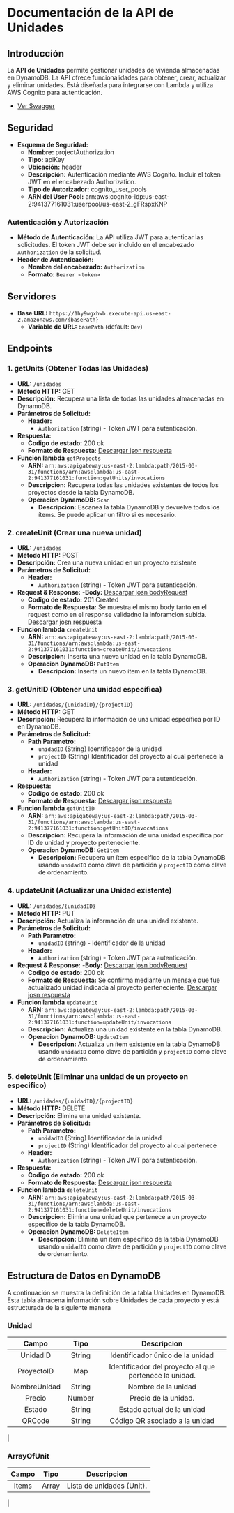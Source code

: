 # Documentación de la API de Unidades

## Introducción

La **API de Unidades** permite gestionar unidades de vivienda almacenadas en DynamoDB. La API ofrece funcionalidades para obtener, crear, actualizar y eliminar unidades. Está diseñada para integrarse con Lambda y utiliza AWS Cognito para autenticación.

* [Ver Swagger](contrato/API_Unidades.yaml "ver capacidad")

## Seguridad
- **Esquema de Seguridad:**
    - **Nombre:** projectAuthorization
    - **Tipo:** apiKey
    - **Ubicación:** header
    - **Descripción:** Autenticación mediante AWS Cognito. Incluir el token JWT en el encabezado Authorization.
    - **Tipo de Autorizador:** cognito_user_pools
    - **ARN del User Pool:** arn:aws:cognito-idp:us-east-2:941377161031:userpool/us-east-2_gFRspxKNP

### Autenticación y Autorización

- **Método de Autenticación:** La API utiliza JWT para autenticar las solicitudes. El token JWT debe ser incluido en el encabezado `Authorization` de la solicitud.
- **Header de Autenticación:**
  - **Nombre del encabezado:** `Authorization`
  - **Formato:** `Bearer <token>`

## Servidores

- **Base URL:** `https://1hy9wgxhwb.execute-api.us-east-2.amazonaws.com/{basePath}`
  - **Variable de URL:** `basePath` (default: `Dev`)

## Endpoints

### 1. getUnits (Obtener Todas las Unidades)

- **URL:** `/unidades`
- **Método HTTP:** GET
- **Descripción:** Recupera una lista de todas las unidades almacenadas en DynamoDB.
- **Parámetros de Solicitud:**
  - **Header:**
    - `Authorization` (string) - Token JWT para autenticación.
- **Respuesta:**
  - **Codigo de estado:** 200 ok
  - **Formato de Respuesta:** <a href="ejemplos/getUnitsResponse.json" download>Descargar json respuesta</a>
- **Funcion lambda**  `getProjects`
  - **ARN:** `arn:aws:apigateway:us-east-2:lambda:path/2015-03-31/functions/arn:aws:lambda:us-east-2:941377161031:function:getUnits/invocations`
  - **Descripcion:** Recupera todas las unidades existentes de todos los proyectos desde la tabla DynamoDB.
  - **Operacion DynamoDB:** `Scan`
    - **Descripcion:** Escanea la tabla DynamoDB y devuelve todos los ítems. Se puede aplicar un filtro si es necesario.

### 2. createUnit (Crear una nueva unidad)

- **URL:** `/unidades`
- **Método HTTP:** POST
- **Descripción:** Crea una nueva unidad en un proyecto existente
- **Parámetros de Solicitud:**
  - **Header:**
    - `Authorization` (string) - Token JWT para autenticación.
- **Request & Response:**
  -**Body:** <a href="ejemplos/createUnitRequest.json" download>Descargar josn bodyRequest</a>
  - **Codigo de estado:** 201 Created
  - **Formato de Respuesta:** Se muestra el mismo body tanto en el request como en el response validadno la inforamcion subida.
    <a href="ejemplos/createUnitResponse.json" download>Descargar josn respuesta</a>
- **Funcion lambda**  `createUnit`
  - **ARN:** `arn:aws:apigateway:us-east-2:lambda:path/2015-03-31/functions/arn:aws:lambda:us-east-2:941377161031:function=createUnit/invocations`
  - **Descripcion:** Inserta una nueva unidad en la tabla DynamoDB.
  - **Operacion DynamoDB:** `PutItem`
    - **Descripcion:** Inserta un nuevo ítem en la tabla DynamoDB.

### 3. getUnitID (Obtener una unidad específica)

- **URL:** `/unidades/{unidadID}/{projectID}`
- **Método HTTP:** GET
- **Descripción:** Recupera la información de una unidad específica por ID en DynamoDB.
- **Parámetros de Solicitud:**
  - **Path Parametro:**
    - `unidadID` (String) Identificador de la unidad
    - `projectID` (String) Identificador del proyecto al cual pertenece la unidad
  - **Header:**
    - `Authorization` (string) - Token JWT para autenticación.
- **Respuesta:**
  - **Codigo de estado:** 200 ok
  - **Formato de Respuesta:** <a href="ejemplos/getUnitIDResponse.json" download>Descargar json respuesta</a>
- **Funcion lambda**  `getUnitID`
  - **ARN:** `arn:aws:apigateway:us-east-2:lambda:path/2015-03-31/functions/arn:aws:lambda:us-east-2:941377161031:function:getUnitID/invocations`
  - **Descripcion:** Recupera la información de una unidad específica por ID de unidad y proyecto perteneciente.
  - **Operacion DynamoDB:** `GetItem`
    - **Descripcion:** Recupera un ítem específico de la tabla DynamoDB usando `unidadID` como clave de partición y `projectID` como clave de ordenamiento.

### 4. updateUnit (Actualizar una Unidad existente)

- **URL:** `/unidades/{unidadID}`
- **Método HTTP:** PUT
- **Descripción:** Actualiza la información de una unidad existente.
- **Parámetros de Solicitud:**
  - **Path Parametro:**
    - `unidadID` (string) - Identificador de la unidad
  - **Header:**
    - `Authorization` (string) - Token JWT para autenticación.
- **Request & Response:**
  -**Body:** <a href="ejemplos/updateUnitRequest.json" download>Descargar josn bodyRequest</a>
  - **Codigo de estado:** 200 ok
  - **Formato de Respuesta:** Se confirma mediante un mensaje que fue actualizado unidad indicada al proyecto perteneciente.
    <a href="ejemplos/updateUnitResponse.json" download>Descargar josn respuesta</a>
- **Funcion lambda**  `updateUnit`
  - **ARN:** `arn:aws:apigateway:us-east-2:lambda:path/2015-03-31/functions/arn:aws:lambda:us-east-2:941377161031:function=updateUnit/invocations`
  - **Descripcion:** Actualiza una unidad existente en la tabla DynamoDB.
  - **Operacion DynamoDB:** `UpdateItem`
    - **Descripcion:** Actualiza un ítem existente en la tabla DynamoDB usando `unidadID` como clave de partición y `projectID` como clave de ordenamiento.

### 5. deleteUnit (Eliminar una unidad de un proyecto en especifico)

- **URL:** `/unidades/{unidadID}/{projectID}`
- **Método HTTP:** DELETE
- **Descripción:** Elimina una unidad existente.
- **Parámetros de Solicitud:**
  - **Path Parametro:**
    - `unidadID` (String) Identificador de la unidad
    - `projectID` (String) Identificador del proyecto al cual pertenece
  - **Header:**
    - `Authorization` (string) - Token JWT para autenticación.
- **Respuesta:**
  - **Codigo de estado:** 200 ok
  - **Formato de Respuesta:** <a href="ejemplos/deleteUnitResponse.json" download>Descargar json respuesta</a>
- **Funcion lambda**  `deleteUnit`
  - **ARN:** `arn:aws:apigateway:us-east-2:lambda:path/2015-03-31/functions/arn:aws:lambda:us-east-2:941377161031:function=deleteUnit/invocations`
  - **Descripcion:** Elimina una unidad que pertenece a un proyecto específico de la tabla DynamoDB.
  - **Operacion DynamoDB:** `DeleteItem`
    - **Descripcion:** Elimina un ítem específico de la tabla DynamoDB usando `unidadID` como clave de partición y `projectID` como clave de ordenamiento.

## Estructura de Datos en DynamoDB
A continuación se muestra la definición de la tabla Unidades en DynamoDB. Esta tabla almacena información sobre Unidades de cada proyecto y está estructurada de la siguiente manera

### Unidad

| Campo | Tipo | Descripcion |
|:-:|:-:|:-:|
|UnidadID|String|Identificador único de la unidad|
|ProyectoID|Map|Identificador del proyecto al que pertenece la unidad.|
|NombreUnidad|String|Nombre de la unidad|
|Precio|Number|Precio de la unidad.|
|Estado|String|Estado actual de la unidad |
|QRCode|String|Código QR asociado a la unidad|
|

### ArrayOfUnit

| Campo | Tipo | Descripcion |
|:-:|:-:|:-:|
|Items|Array|Lista de unidades (Unit).|
|